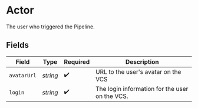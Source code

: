 # Actor

The user who triggered the Pipeline.


## Fields

| Field                                          | Type                                           | Required                                       | Description                                    |
| ---------------------------------------------- | ---------------------------------------------- | ---------------------------------------------- | ---------------------------------------------- |
| `avatarUrl`                                    | *string*                                       | :heavy_check_mark:                             | URL to the user's avatar on the VCS            |
| `login`                                        | *string*                                       | :heavy_check_mark:                             | The login information for the user on the VCS. |